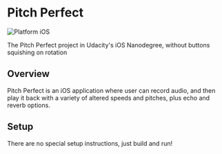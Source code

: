# Pitch Perfect

![Platform iOS](https://img.shields.io/badge/nanodegree-iOS-blue.svg)

The Pitch Perfect project in Udacity's iOS Nanodegree, without buttons squishing on rotation

## Overview

Pitch Perfect is an iOS application where user can record audio, and then play it back with a variety of altered speeds and pitches, plus echo and reverb options.

## Setup

There are no special setup instructions, just build and run!